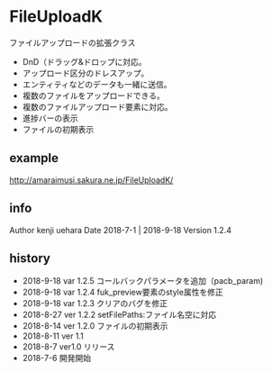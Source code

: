 # FileUploadK
ファイルアップロードの拡張クラス

- DnD（ドラッグ&ドロップに対応。
- アップロード区分のドレスアップ。
- エンティティなどのデータも一緒に送信。
- 複数のファイルをアップロードできる。
- 複数のファイルアップロード要素に対応。
- 進捗バーの表示
- ファイルの初期表示


## example
http://amaraimusi.sakura.ne.jp/FileUploadK/

## info
Author kenji uehara
Date 2018-7-1 | 2018-9-18
Version 1.2.4

## history
- 2018-9-18 var 1.2.5 コールバックパラメータを追加（pacb_param)
- 2018-9-18 var 1.2.4 fuk_preview要素のstyle属性を修正
- 2018-9-18 var 1.2.3 クリアのバグを修正
- 2018-8-27 ver 1.2.2 setFilePaths:ファイル名空に対応
- 2018-8-14 ver 1.2.0 ファイルの初期表示
- 2018-8-11 ver 1.1
- 2018-8-7 ver1.0 リリース
- 2018-7-6 開発開始

